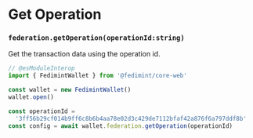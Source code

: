 # Get Operation

### `federation.getOperation(operationId:string)`

Get the transaction data using the operation id.

```ts twoslash
// @esModuleInterop
import { FedimintWallet } from '@fedimint/core-web'

const wallet = new FedimintWallet()
wallet.open()

const operationId =
  '3ff56b29cf014b9ff6c8b6b4aa78e02d3c429de7112bfaf42a876f6a797ddf8b'
const config = await wallet.federation.getOperation(operationId)
```
